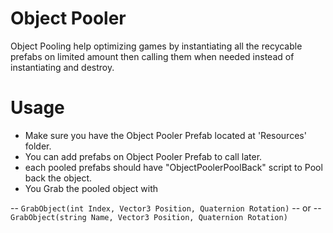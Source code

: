 # Object Pooler

Object Pooling help optimizing games by instantiating all the recycable prefabs on limited amount then calling them when needed instead of instantiating and destroy.

# Usage

* Make sure you have the Object Pooler Prefab located at 'Resources' folder.
* You can add prefabs on Object Pooler Prefab to call later.
* each pooled prefabs should have "ObjectPoolerPoolBack" script to Pool back the object.
* You Grab the pooled object with

-- `GrabObject(int Index, Vector3 Position, Quaternion Rotation)`
-- or
-- `GrabObject(string Name, Vector3 Position, Quaternion Rotation)`
